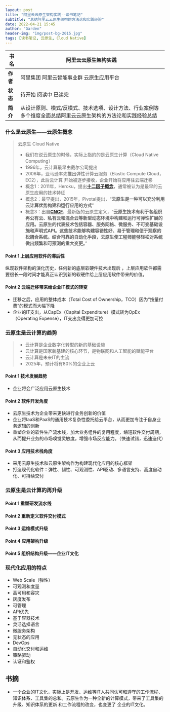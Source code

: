 ```yaml
---
layout: post
title: "阿里云云原生架构实践--读书笔记"
subtitle: "总结阿里云云原生架构的方法论和实践经验"
date: 2022-04-21 15:45
author: "Garden"
header-img: "img/post-bg-2015.jpg"
tags: [读书笔记, 云原生, Cloud Native]
---
```



| **书名** | 阿里云云原生架构实践 |
| --- | --- |
| **作者** | 阿里集团 阿里云智能事业群 云原生应用平台 |
| **状态** | 待开始 阅读中 已读完 |
| **简介** | 从设计原则、模式/反模式、技术选项、设计方法、行业案例等多个维度全面总结阿里云云原生架构的方法论和实践经验总结 |

### 什么是云原生——云原生概念
> 云原生 Cloud Native
> - 我们在说云原生的时候，实际上指的的是云原生计算（Cloud Native Computing）
> - 1996年，云计算最早由戴尔公司提出
> - 2006年，亚马逊率先推出弹性计算云服务（Elastic  Compute Cloud，EC2），此后云计算 开始被逐步接收，企业开始将应用往云端迁移
> - 概念1：2011年，Heroku，提出[**十二因子概念**](https://12factor.net/zh_cn/)，通常被认为是最早的云原生应用的技术特征
> - 概念2：最早提出，2015年，Pivotal提出，“**云原生是一种可以充分利用云计算优势构建和运行应用的方式**”
> - 概念3：出自[**CNCF**](https://www.cncf.io/)，最新版的云原生定义，“**云原生技术有利于各组织再公有云、私有云和混合云等新型动态环境中构建和运行可弹性扩展的应用。云原生的代表技术包括容器、服务网格、微服务、不可变基础设施和声明式API。这些技术能够构建容错性好、易于管理和便于观察的松耦合系统。结合可靠的自动化手段，云原生使工程师能够轻松对系统做出频繁和可预测的重大变更。**”

#### Point 1 上层应用软件的滞后性
纵观软件架构的演化历史，任何新的底层软硬件技术出现后 ，上层应用软件都需要很长一段时间才能真正认识到新的软硬件给上层应用软件带来的价值。
#### Point 2 云端迁移带来给企业IT模式的转变

- 迁移之后，应用的整体成本（Total Cost of Ownership，TCO）因为“按量付费”的模式而大幅下降
- 企业的IT支出，从CapEx（Capital Expenditure）模式转为OpEx（Operating Expense），IT支出变得更加可控
### 云原生是云计算的趋势
> - 云计算是企业数字化转型的新的基础设施
> - 云计算是国家新基建的核心环节，是物联网和人工智能的赋能平台
> - 云计算是未来IT的主流
> - 2025年，预计将有80%的企业上云

#### Point 1 技术发展趋势

- 企业将会广泛应用云原生技术 
#### Point 2 软件开发角度

- 云原生技术为企业带来更快进行业务创新的价值
- 企业将IaaS和PaaS的通用技术复杂性委托给云平台，从而更加专注于自身业务逻辑的创新
- 重塑企业的软件生产流水线，加大业务组件的复用程度，缩短软件交付周期，从而提升业务的市场嗅觉灵敏度，增强市场反应能力。（快速试错，迅速迭代）
#### Point 3 应用技术栈角度

- 采用云原生技术和云原生架构作为构建现代化应用的核心框架
- 打造现代化软件：弹性、韧性、可观测性、API驱动、多语言支持、高度自动化、可持续交付
### 云原生是云计算的再升级
#### Point 1 重塑研发流水线
#### Point 2 重新定义软件交付模式
#### Point 3 运维模式升级
#### Point 4 应用架构升级
#### Point 5 组织结构升级——企业IT文化
### 现代化应用的特点

- Web Scale（弹性）
- 可观测和度量
- 高可用和容灾
- 灰度发布
- 可管理
- API优先
- 基于容器技术
- 灵活选择语言
- 微服务架构
- 无状态的应用
- DevOps
- 自动化交付和运维
- 策略驱动
- 认证和鉴权
## 书摘

- 一个企业的IT文化，实际上是开发、运维等IT人共同认可和遵守的工作流程、知识体系、工具集的总和。云原生作为一种全新的计算模式，带来了工具集的升级、知识体系的更新 和工作流程的改变，也变更了 企业的IT文化。
